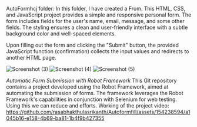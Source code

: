 AutoFormhcj folder: In this folder, I have created a From.
This HTML, CSS, and JavaScript project provides a simple and responsive personal form. The form includes fields for the user's name, email, message, and some other fields. The styling ensures a clean and user-friendly interface with a subtle background color and well-spaced elements.

Upon filling out the form and clicking the "Submit" button, the provided JavaScript function (confirmation) collects the input values and redirects to another HTML page.

![Screenshot (3)](https://github.com/rasabhakthulasrikanth/Autoformfill/assets/154238594/1226e1db-1d38-49df-a544-8b46515d59ff)
![Screenshot (4)](https://github.com/rasabhakthulasrikanth/Autoformfill/assets/154238594/11243d7f-07b0-4f8d-9172-d6ea57a96d26)
![Screenshot (5)](https://github.com/rasabhakthulasrikanth/Autoformfill/assets/154238594/4a25efca-3c43-4a32-9190-c9e52fb9d747)

*Automatic Form Submission with Robot Framework*
This Git repository contains a project developed using the Robot Framework, aimed at automating the submission of forms. The framework leverages the Robot Framework's capabilities in conjunction with Selenium for web testing.
Using this we can reduce and efforts.
Working of the project video:
https://github.com/rasabhakthulasrikanth/Autoformfill/assets/154238594/a1045b16-e158-4b69-ba81-1b4f9b427355





